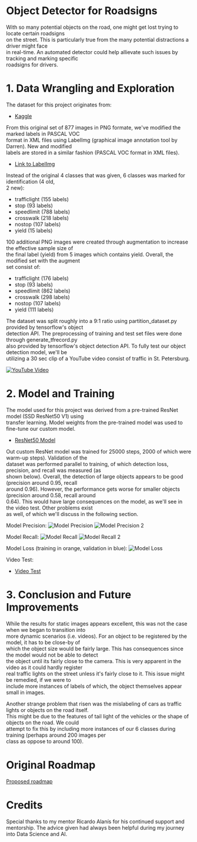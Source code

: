 # Object Detector for Roadsigns
 With so many potential objects on the road, one might get lost trying to locate certain roadsigns  
on the street. This is particularly true from the many potential distractions a driver might face  
in real-time. An automated detector could help allievate such issues by tracking and marking specific  
roadsigns for drivers.

# 1. Data Wrangling and Exploration
 The dataset for this project originates from:

 * [Kaggle](https://www.kaggle.com/andrewmvd/road-sign-detection)

From this original set of 877 images in PNG formate, we've modified the marked labels in PASCAL VOC  
format in XML files using LabelImg (graphical image annotation tool by Darren). New and modified  
labels are stored in a similar fashion (PASCAL VOC format in XML files).

 * [Link to LabelImg](https://github.com/tzutalin/labelImg)

Instead of the original 4 classes that was given, 6 classes was marked for identification (4 old,  
2 new):
 - trafficlight (155 labels)
 - stop (93 labels)
 - speedlimit (788 labels)
 - crosswalk (218 labels)
 - nostop (107 labels)
 - yield (15 labels)

100 additional PNG images were created through augmentation to increase the effective sample size of  
the final label (yield) from 5 images which contains yield. Overall, the modified set with the augment  
set consist of:
 - trafficlight (176 labels)
 - stop (93 labels)
 - speedlimit (862 labels)
 - crosswalk (298 labels)
 - nostop (107 labels)
 - yield (111 labels)

The dataset was split roughly into a 9:1 ratio using partition_dataset.py provided by tensorflow's object  
detection API. The preprocessing of training and test set files were done through generate_tfrecord.py  
also provided by tensorflow's object detection API. To fully test our object detection model, we'll be  
utilizing a 30 sec clip of a YouTube video consist of traffic in St. Petersburg.

[![YouTube Video](http://img.youtube.com/vi/vKD8_m88tuk/0.jpg)](https://www.youtube.com/watch?v=vKD8_m88tuk)

# 2. Model and Training
 The model used for this project was derived from a pre-trained ResNet model (SSD ResNet50 V1) using  
transfer learning. Model weights from the pre-trained model was used to fine-tune our custom model.

 * [ResNet50 Model](https://tfhub.dev/tensorflow/retinanet/resnet50_v1_fpn_640x640/1)

Out custom ResNet model was trained for 25000 steps, 2000 of which were warm-up steps). Validation of the  
dataset was performed parallel to training, of which detection loss, precision, and recall was measured (as  
shown below). Overall, the detection of large objects appears to be good (precision around 0.95, recall  
around 0.96). However, the performance gets worse for smaller objects (precision around 0.58, recall around  
0.64). This would have large consequences on the model, as we'll see in the video test. Other problems exist  
as well, of which we'll discuss in the following section.

Model Precision:
![Model Precision](https://github.com/leekahung/object_detector_roadsigns/blob/main/images/model_precision.png)
![Model Precision 2](https://github.com/leekahung/object_detector_roadsigns/blob/main/images/model_precision_2.png)

Model Recall:
![Model Recall](https://github.com/leekahung/object_detector_roadsigns/blob/main/images/model_recall.png)
![Model Recall 2](https://github.com/leekahung/object_detector_roadsigns/blob/main/images/model_recall_2.png)

Model Loss (training in orange, validation in blue):
![Model Loss](https://github.com/leekahung/object_detector_roadsigns/blob/main/images/model_loss.png)

Video Test:
 * [Video Test](https://github.com/leekahung/object_detector_roadsigns/blob/main/workspace/object_detector/videos/video_results_compressed.mp4)

# 3. Conclusion and Future Improvements
 While the results for static images appears excellent, this was not the case when we began to transition into  
more dynamic scenarios (i.e. videos). For an object to be registered by the model, it has to be close-by of  
which the object size would be fairly large. This has consequences since the model would not be able to detect  
the object until its fairly close to the camera. This is very apparent in the video as it could hardly register  
real traffic lights on the street unless it's fairly close to it. This issue might be remedied, if we were to  
include more instances of labels of which, the object themselves appear small in images.

Another strange problem that risen was the mislabeling of cars as traffic lights or objects on the road itself.  
This might be due to the features of tail light of the vehicles or the shape of objects on the road. We could  
attempt to fix this by including more instances of our 6 classes during training (perhaps around 200 images per  
class as oppose to around 100).

# Original Roadmap
[Proposed roadmap](https://docs.google.com/document/d/1pi7UyNj-fMED7Iy1oBeMUZ0Rag70NiQuSnHijzi65_8/edit)

# Credits
Special thanks to my mentor Ricardo Alanís for his continued support and mentorship. The advice given had
always been helpful during my journey into Data Science and AI.
